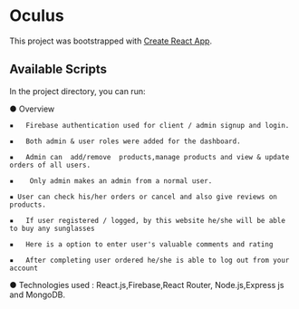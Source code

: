# Oculus

This project was bootstrapped with [Create React App](https://product-sales-64a4b.web.app/).

## Available Scripts

In the project directory, you can run:

●	Overview

    ▪	Firebase authentication used for client / admin signup and login.

    ▪	Both admin & user roles were added for the dashboard.

    ▪	Admin can  add/remove  products,manage products and view & update orders of all users.

    ▪	 Only admin makes an admin from a normal user.
 
    ▪ User can check his/her orders or cancel and also give reviews on products.

    ▪	If user registered / logged, by this website he/she will be able to buy any sunglasses

    ▪	Here is a option to enter user's valuable comments and rating

    ▪	After completing user ordered he/she is able to log out from your account

●	Technologies used : React.js,Firebase,React Router, Node.js,Express js and MongoDB.
